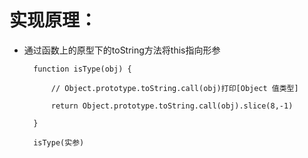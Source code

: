 # 实现原理：
* 通过函数上的原型下的toString方法将this指向形参

        function isType(obj) {

            // Object.prototype.toString.call(obj)打印[Object 值类型]

            return Object.prototype.toString.call(obj).slice(8,-1)

        }

        isType(实参)